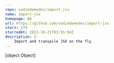 ```yaml
---
repo: vadimdemedes/import-jsx
name: import-jsx
homepage: NA
url: https://github.com/vadimdemedes/import-jsx
stars: 179
starredAt: 2022-10-21T03:55:04Z
description: |-
    Import and transpile JSX on the fly
---
```


[object Object]
